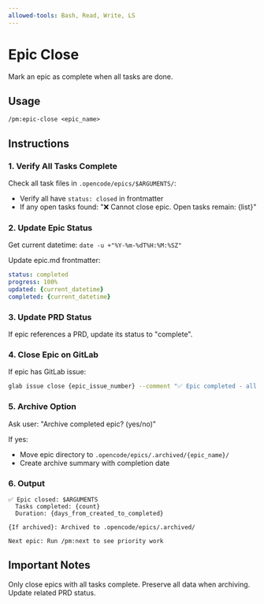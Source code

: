 ```yaml
---
allowed-tools: Bash, Read, Write, LS
---
```


# Epic Close

Mark an epic as complete when all tasks are done.

## Usage
```
/pm:epic-close <epic_name>
```

## Instructions

### 1. Verify All Tasks Complete

Check all task files in `.opencode/epics/$ARGUMENTS/`:
- Verify all have `status: closed` in frontmatter
- If any open tasks found: "❌ Cannot close epic. Open tasks remain: {list}"

### 2. Update Epic Status

Get current datetime: `date -u +"%Y-%m-%dT%H:%M:%SZ"`

Update epic.md frontmatter:
```yaml
status: completed
progress: 100%
updated: {current_datetime}
completed: {current_datetime}
```

### 3. Update PRD Status

If epic references a PRD, update its status to "complete".

### 4. Close Epic on GitLab

If epic has GitLab issue:
```bash
glab issue close {epic_issue_number} --comment "✅ Epic completed - all tasks done"
```

### 5. Archive Option

Ask user: "Archive completed epic? (yes/no)"

If yes:
- Move epic directory to `.opencode/epics/.archived/{epic_name}/`
- Create archive summary with completion date

### 6. Output

```
✅ Epic closed: $ARGUMENTS
  Tasks completed: {count}
  Duration: {days_from_created_to_completed}
  
{If archived}: Archived to .opencode/epics/.archived/

Next epic: Run /pm:next to see priority work
```

## Important Notes

Only close epics with all tasks complete.
Preserve all data when archiving.
Update related PRD status.